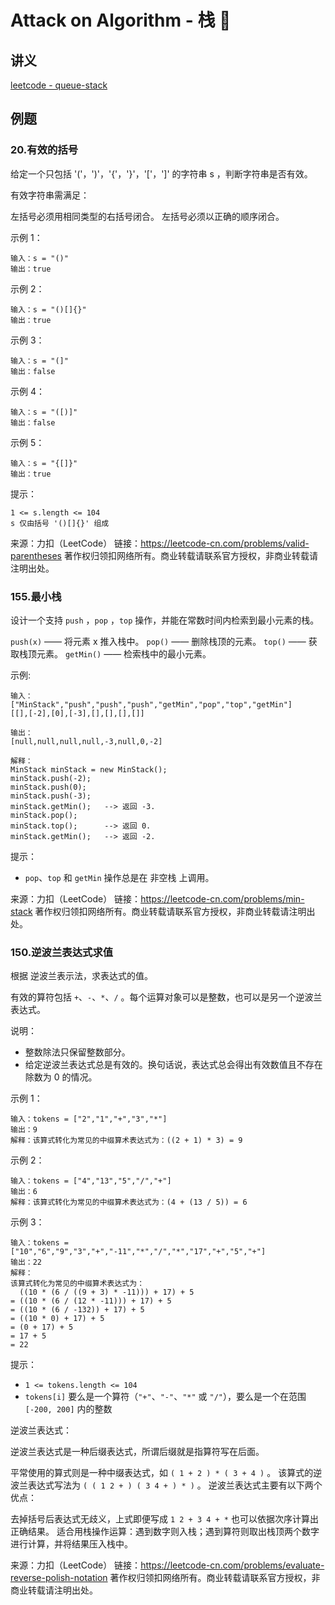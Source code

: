# Attack on Algorithm - 栈 🐝 




<extoc></extoc>

## 讲义

[leetcode - queue-stack](https://leetcode-cn.com/leetbook/detail/queue-stack/)

## 例题

### 20.有效的括号

给定一个只包括 '('，')'，'{'，'}'，'['，']' 的字符串 s ，判断字符串是否有效。

有效字符串需满足：

左括号必须用相同类型的右括号闭合。
左括号必须以正确的顺序闭合。


示例 1：
```
输入：s = "()"
输出：true
```
示例 2：
```
输入：s = "()[]{}"
输出：true
```
示例 3：
```
输入：s = "(]"
输出：false
```
示例 4：
```
输入：s = "([)]"
输出：false
```
示例 5：
```
输入：s = "{[]}"
输出：true
```

提示：
```
1 <= s.length <= 104
s 仅由括号 '()[]{}' 组成
```

来源：力扣（LeetCode）
链接：https://leetcode-cn.com/problems/valid-parentheses
著作权归领扣网络所有。商业转载请联系官方授权，非商业转载请注明出处。

### 155.最小栈

设计一个支持 `push` ，`pop` ，`top` 操作，并能在常数时间内检索到最小元素的栈。

`push(x)` —— 将元素 x 推入栈中。
`pop()` —— 删除栈顶的元素。
`top()` —— 获取栈顶元素。
`getMin()` —— 检索栈中的最小元素。


示例:
```
输入：
["MinStack","push","push","push","getMin","pop","top","getMin"]
[[],[-2],[0],[-3],[],[],[],[]]

输出：
[null,null,null,null,-3,null,0,-2]

解释：
MinStack minStack = new MinStack();
minStack.push(-2);
minStack.push(0);
minStack.push(-3);
minStack.getMin();   --> 返回 -3.
minStack.pop();
minStack.top();      --> 返回 0.
minStack.getMin();   --> 返回 -2.
```

提示：

- `pop`、`top` 和 `getMin` 操作总是在 非空栈 上调用。

来源：力扣（LeetCode）
链接：https://leetcode-cn.com/problems/min-stack
著作权归领扣网络所有。商业转载请联系官方授权，非商业转载请注明出处。

### 150.逆波兰表达式求值

根据 逆波兰表示法，求表达式的值。

有效的算符包括 `+`、`-`、`*`、`/` 。每个运算对象可以是整数，也可以是另一个逆波兰表达式。

说明：

- 整数除法只保留整数部分。
- 给定逆波兰表达式总是有效的。换句话说，表达式总会得出有效数值且不存在除数为 0 的情况。


示例 1：
```
输入：tokens = ["2","1","+","3","*"]
输出：9
解释：该算式转化为常见的中缀算术表达式为：((2 + 1) * 3) = 9
```
示例 2：
```
输入：tokens = ["4","13","5","/","+"]
输出：6
解释：该算式转化为常见的中缀算术表达式为：(4 + (13 / 5)) = 6
```
示例 3：
```
输入：tokens = ["10","6","9","3","+","-11","*","/","*","17","+","5","+"]
输出：22
解释：
该算式转化为常见的中缀算术表达式为：
  ((10 * (6 / ((9 + 3) * -11))) + 17) + 5
= ((10 * (6 / (12 * -11))) + 17) + 5
= ((10 * (6 / -132)) + 17) + 5
= ((10 * 0) + 17) + 5
= (0 + 17) + 5
= 17 + 5
= 22
```

提示：

- `1 <= tokens.length <= 104`
- `tokens[i]` 要么是一个算符（`"+"`、`"-"`、`"*"` 或 `"/"`），要么是一个在范围 `[-200, 200]` 内的整数


逆波兰表达式：

逆波兰表达式是一种后缀表达式，所谓后缀就是指算符写在后面。

平常使用的算式则是一种中缀表达式，如 `( 1 + 2 ) * ( 3 + 4 )` 。
该算式的逆波兰表达式写法为 `( ( 1 2 + ) ( 3 4 + ) * )` 。
逆波兰表达式主要有以下两个优点：

去掉括号后表达式无歧义，上式即便写成 `1 2 + 3 4 + *` 也可以依据次序计算出正确结果。
适合用栈操作运算：遇到数字则入栈；遇到算符则取出栈顶两个数字进行计算，并将结果压入栈中。

来源：力扣（LeetCode）
链接：https://leetcode-cn.com/problems/evaluate-reverse-polish-notation
著作权归领扣网络所有。商业转载请联系官方授权，非商业转载请注明出处。